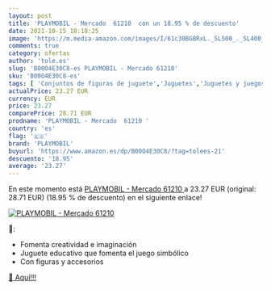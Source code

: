 ```yaml
---
layout: post
title: 'PLAYMOBIL - Mercado  61210  con un 18.95 % de descuento'
date: 2021-10-15 18:18:25
image: 'https://m.media-amazon.com/images/I/61c30BGBRxL._SL500_._SL400_.jpg'
comments: true
category: ofertas
author: 'tole.es'
slug: 'B00O4E30C8-es PLAYMOBIL - Mercado 61210'
sku: 'B00O4E30C8-es'
tags: [ 'Conjuntos de figuras de juguete','Juguetes','Juguetes y juegos','Muñecos y figuras','playmobil', ]
actualPrice: 23.27 EUR
currency: EUR
price: 23.27
comparePrice: 28.71 EUR
prodname: 'PLAYMOBIL - Mercado  61210 '
country: 'es'
flag: '🇪🇸'
brand: 'PLAYMOBIL'
buyurl: 'https://www.amazon.es/dp/B00O4E30C8/?tag=tolees-21'
descuento: '18.95'
average: '23.27'
---
```


En este momento está [PLAYMOBIL - Mercado  61210 ](https://www.amazon.es/dp/B00O4E30C8/?tag=tolees-21) a 23.27 EUR (original: 28.71 EUR) (18.95 %  de descuento) en el siguiente enlace!

[![PLAYMOBIL - Mercado  61210 ](https://m.media-amazon.com/images/I/61c30BGBRxL._SL500_._SL400_.jpg)](https://www.amazon.es/dp/B00O4E30C8/?tag=tolees-21)

🔎:

- Fomenta creatividad e imaginación
- Juguete educativo que fomenta el juego simbólico
- Con figuras y accesorios

[🛒 Aquí!!!](https://www.amazon.es/dp/B00O4E30C8/?tag=tolees-21)
